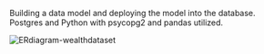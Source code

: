 Building a data model and deploying the model into the database.  
Postgres and Python with psycopg2 and pandas utilized.

![ERdiagram-wealthdataset](https://user-images.githubusercontent.com/35755621/230672768-1d821c0b-b1ff-41d8-aa02-c1329002e1da.JPG)

